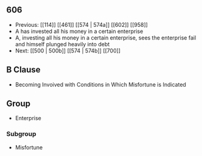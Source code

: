 ## 606
- Previous: [[114]] [[461]] [[574 | 574a]] [[602]] [[958]] 
- A has invested all his money in a certain enterprise
- A, investing all his money in a certain enterprise, sees the enterprise fail and himself plunged heavily into debt
- Next: [[500 | 500b]] [[574 | 574b]] [[700]] 

## B Clause
- Becoming Invoived with Conditions in Which Misfortune is Indicated

## Group
- Enterprise

### Subgroup
- Misfortune

